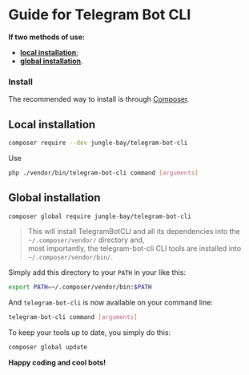 # Guide for Telegram Bot CLI

**If two methods of use:**
* **[local installation](https://github.com/jungle-bay/telegram-bot-cli/blob/master/docs/guide.md#local-installation)**;
* **[global installation](https://github.com/jungle-bay/telegram-bot-cli/blob/master/docs/guide.md#global-installation)**.

### Install

The recommended way to install is through [Composer](https://getcomposer.org/doc/00-intro.md#introduction).

## Local installation

```bash
composer require --dev jungle-bay/telegram-bot-cli
```

Use

```bash
php ./vendor/bin/telegram-bot-cli command [arguments]
```

## Global installation

```bash
composer global require jungle-bay/telegram-bot-cli
```

> This will install TelegramBotCLI and all its dependencies into the ```~/.composer/vendor/``` directory and,  <br />
> most importantly, the telegram-bot-cli CLI tools are installed into ```~/.composer/vendor/bin/```.

Simply add this directory to your ```PATH``` in your like this:

```bash
export PATH=~/.composer/vendor/bin:$PATH
```

And ```telegram-bot-cli``` is now available on your command line:

```bash
telegram-bot-cli command [arguments]
```

To keep your tools up to date, you simply do this:
 
```bash
composer global update
```

**Happy coding and cool bots!**
